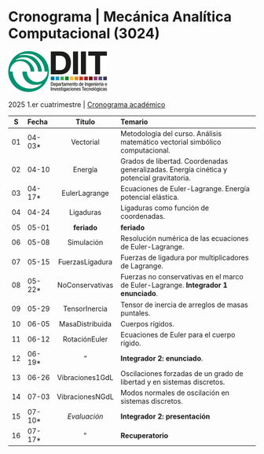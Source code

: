 # Cronograma | Mecánica Analítica Computacional (3024)  
![UNLaM | DIIT](../figurasLaTeX/ambos.png "UNLaM | DIIT")  
<!--
![DIIT - UNLaM](https://raw.githubusercontent.com/bettachini/MecanicaAnaliticaComputacional/master/figurasLaTeX/ambos.png)   
-->
2025 1.er cuatrimestre | [Cronograma académico](https://www.unlam.edu.ar/index.php?seccion=8&idArticulo=449)

| S  | Fecha  | Título          | Temario                                                                                   |
|:--:|:-------|:---------------:|:------------------------------------------------------------------------------------------|
| 01 | 04-03* | Vectorial       | Metodología del curso. Análisis matemático vectorial simbólico computacional.             |  
| 02 | 04-10  | Energía         | Grados de libertad. Coordenadas generalizadas. Energía cinética y potencial gravitatoria. |
| 03 | 04-17* | EulerLagrange   | Ecuaciones de Euler-Lagrange. Energía potencial elástica.                                 |
| 04 | 04-24  | Ligaduras       | Ligaduras como función de coordenadas.                                                    |
| 05 | 05-01  | **feriado**     | **feriado**                                                                               |
| 06 | 05-08  | Simulación      | Resolución numérica de las ecuaciones de Euler-Lagrange.                                  |
| 07 | 05-15  | FuerzasLigadura | Fuerzas de ligadura por multiplicadores de Lagrange.                                      |
| 08 | 05-22* | NoConservativas | Fuerzas no conservativas en el marco de Euler-Lagrange. **Integrador 1 enunciado**.       |
| 09 | 05-29  | TensorInercia   | Tensor de inercia de arreglos de masas puntales.                                          |
| 10 | 06-05  | MasaDistribuida | Cuerpos rígidos.                                                                          |
| 11 | 06-12  | RotaciónEuler   | Ecuaciones de Euler para el cuerpo rígido.                                                |
| 12 | 06-19* | “               | **Integrador 2: enunciado**.                                                              |
| 13 | 06-26  | Vibraciones1GdL | Oscilaciones forzadas de un grado de libertad y en sistemas discretos.                    |
| 14 | 07-03  | VibracionesNGdL | Modos normales de oscilación en sistemas discretos.                                       |
| 15 | 07-10* | _Evaluación_    | **Integrador 2: presentación**                                                            |
| 16 | 07-17* | "               | **Recuperatorio**                                                                         |
